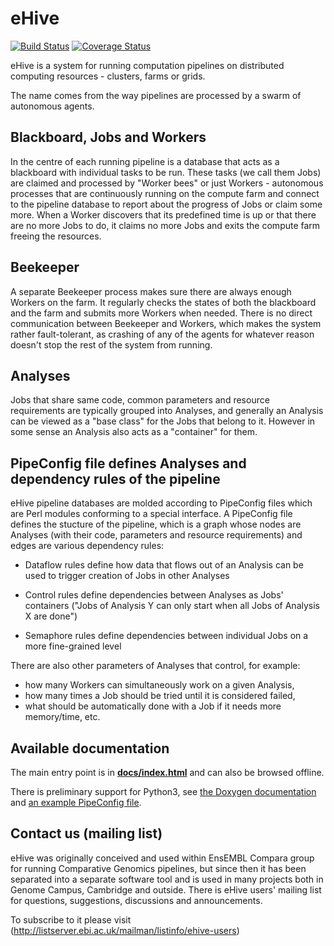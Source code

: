 eHive
=====

[![Build Status](https://travis-ci.org/Ensembl/ensembl-hive.svg?branch=version/2.3)](https://travis-ci.org/Ensembl/ensembl-hive)
[![Coverage Status](https://coveralls.io/repos/Ensembl/ensembl-hive/badge.svg?branch=version/2.3&service=github)](https://coveralls.io/github/Ensembl/ensembl-hive?branch=version/2.3)

[travis]: https://travis-ci.org/Ensembl/ensembl-hive
[coveralls]: https://coveralls.io/r/Ensembl/ensembl-hive


eHive is a system for running computation pipelines on distributed computing resources - clusters, farms or grids.

The name comes from the way pipelines are processed by a swarm of autonomous agents.

Blackboard, Jobs and Workers
----------------------------
In the centre of each running pipeline is a database that acts as a blackboard with individual tasks to be run.
These tasks (we call them Jobs) are claimed and processed by "Worker bees" or just Workers - autonomous processes
that are continuously running on the compute farm and connect to the pipeline database to report about the progress of Jobs
or claim some more. When a Worker discovers that its predefined time is up or that there are no more Jobs to do,
it claims no more Jobs and exits the compute farm freeing the resources.

Beekeeper
---------
A separate Beekeeper process makes sure there are always enough Workers on the farm.
It regularly checks the states of both the blackboard and the farm and submits more Workers when needed.
There is no direct communication between Beekeeper and Workers, which makes the system rather fault-tolerant,
as crashing of any of the agents for whatever reason doesn't stop the rest of the system from running. 

Analyses
--------
Jobs that share same code, common parameters and resource requirements are typically grouped into Analyses,
and generally an Analysis can be viewed as a "base class" for the Jobs that belong to it.
However in some sense an Analysis also acts as a "container" for them.

PipeConfig file defines Analyses and dependency rules of the pipeline
---------------------------------------------------------------------
eHive pipeline databases are molded according to PipeConfig files which are Perl modules conforming to a special interface.
A PipeConfig file defines the stucture of the pipeline, which is a graph whose nodes are Analyses
(with their code, parameters and resource requirements) and edges are various dependency rules:
* Dataflow rules define how data that flows out of an Analysis can be used to trigger creation of Jobs in other Analyses

* Control rules define dependencies between Analyses as Jobs' containers ("Jobs of Analysis Y can only start when all Jobs of Analysis X are done")

* Semaphore rules define dependencies between individual Jobs on a more fine-grained level


There are also other parameters of Analyses that control, for example:
* how many Workers can simultaneously work on a given Analysis,
* how many times a Job should be tried until it is considered failed,
* what should be automatically done with a Job if it needs more memory/time,
etc.

Available documentation
-----------------------
The main entry point is in [**docs/index.html**](https://rawgit.com/Ensembl/ensembl-hive/version/2.3/docs/index.html) and can also be browsed offline.

There is preliminary support for Python3, see [the Doxygen
documentation](https://rawgit.com/Ensembl/ensembl-hive/version/2.3/wrappers/python3/doxygen/index.html) and
[an example PipeConfig
file](modules/Bio/EnsEMBL/Hive/PipeConfig/LongMultSt_pyconf.pm#L139).

Contact us (mailing list)
-------------------------
eHive was originally conceived and used within EnsEMBL Compara group
for running Comparative Genomics pipelines, but since then it has been separated
into a separate software tool and is used in many projects both in Genome Campus, Cambridge and outside.
There is eHive users' mailing list for questions, suggestions, discussions and announcements.

To subscribe to it please visit (http://listserver.ebi.ac.uk/mailman/listinfo/ehive-users)

